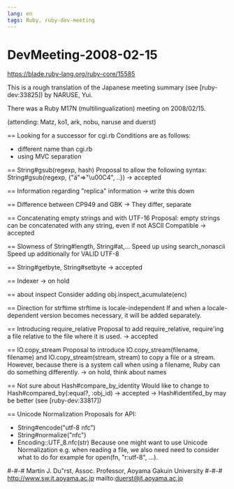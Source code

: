 ```yaml
---
lang: en
tags: Ruby, ruby-dev-meeting
---
```


# DevMeeting-2008-02-15

https://blade.ruby-lang.org/ruby-core/15585

This is a rough translation of the Japanese meeting summary
(see [ruby-dev:33825]) by NARUSE, Yui.

There was a Ruby M17N (multilingualization) meeting on 2008/02/15.

(attending: Matz, ko1, ark, nobu, naruse and duerst)

== Looking for a successor for cgi.rb
Conditions are as follows:
* different name than cgi.rb
* using MVC separation

== String#gsub(regexp, hash)
Proposal to allow the following syntax:
   String#gsub(regexp, {"&auml;"=>"\u00C4", ..})
-> accepted

== Information regarding "replica" information
-> write this down


== Difference between CP949 and GBK
-> They differ, separate

== Concatenating empty strings and with UTF-16
Proposal: empty strings can be concatenated with any string, even if
not ASCII Compatible
-> accepted

== Slowness of String#length, String#at,...
Speed up using search_nonascii
Speed up additionally for VALID UTF-8

== String#getbyte, String#setbyte
-> accepted

== Indexer
-> on hold

== about inspect
Consider adding obj.inspect_acumulate(enc)

== Direction for strftime
strftime is locale-independent
If and when a locale-dependent version becomes necessary,
it will be added separately.

== Introducing require_relative
Proposal to add require_relative, require'ing a file relative to the
file where it is used.
-> accepted

== IO.copy_stream
Proposal to introduce IO.copy_stream(filename, filename) and IO.copy_stream(stream, stream) to copy a file or a stream.
However, because there is a system call when using a filename,
Ruby can do something differently.
-> on hold, think about names

== Not sure about Hash#compare_by_identity
Would like to change to Hash#compared_by(:equal?, :obj_id)
-> accepted
-> Hash#identifed_by may be better (see [ruby-dev:33817])

== Unicode Normalization
Proposals for API:
* String#encode("utf-8 nfc")
* String#normalize("nfc")
* Encoding::UTF_8.nfc(str)
Because one might want to use Unicode Normalization e.g. when
reading a file, we also need need to consider what to do for example
for open(fn, "r:utf-8", ...).



#-#-#  Martin J. Du"rst, Assoc. Professor, Aoyama Gakuin University
#-#-#  http://www.sw.it.aoyama.ac.jp       mailto:duerst@it.aoyama.ac.jp
